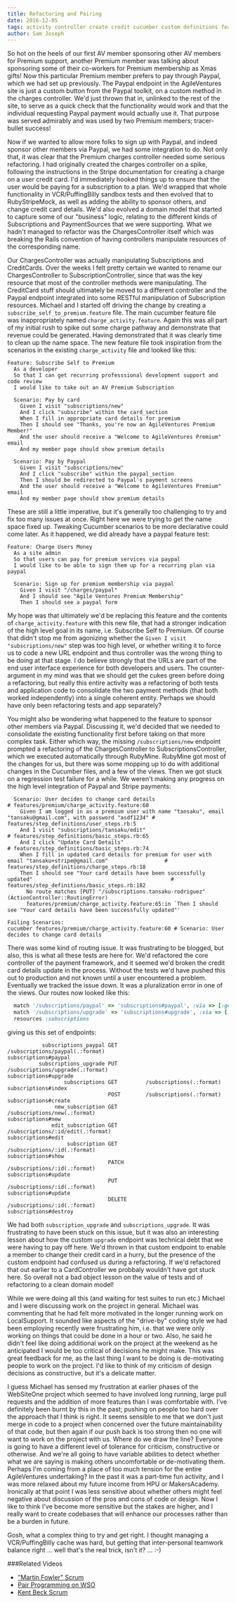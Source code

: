 ```yaml
---
title: Refactoring and Pairing
date: 2016-12-05
tags: activity controller create credit cucumber custom definitions feature paypal premium refactoring sponsor step subscriptions upgrade communication
author: Sam Joseph
---
```


So hot on the heels of our first AV member sponsoring other AV members for Premium support, another Premium member was talking about sponsoring some of their co-workers for Premium membership as Xmas gifts!  Now this particular Premium member prefers to pay through Paypal, which we had set up previously.  The Paypal endpoint in the AgileVentures site is just a custom button from the Paypal toolkit, on a custom method in the charges controller.  We'd just thrown that in, unlinked to the rest of the site, to serve as a quick check that the functionality would work and that the individual requesting Paypal payment would actually use it.  That purpose was served admirably and was used by two Premium members; tracer-bullet success!

Now if we wanted to allow more folks to sign up with Paypal, and indeed sponsor other members via Paypal, we had some integration to do.  Not only that, it was clear that the Premium charges controller needed some serious refactoring.  I had originally created the charges controller on a spike, following the instructions in the Stripe documentation for creating a charge on a user credit card.  I'd immediately hooked things up to ensure that the user would be paying for a subscription to a plan.  We'd wrapped that whole functionality in VCR/PuffingBilly sandbox tests and then evolved that to RubyStripeMock, as well as adding the ability to sponsor others, and change credit card details.  We'd also evolved a domain model that started to capture some of our "business" logic, relating to the different kinds of Subscriptions and PaymentSources that we were supporting.  What we hadn't managed to refactor was the ChargesController itself which was breaking the Rails convention of having controllers manipulate resources of the corresponding name.

Our ChargesController was actually manipulating Subscriptions and CreditCards.  Over the weeks I felt pretty certain we wanted to rename our ChargesController to SubscriptionController, since that was the key resource that most of the controller methods were manipulating.  The CreditCard stuff should ultimately be moved to a different controller and the Paypal endpoint integrated into some RESTful manipulation of Subscription resources.  Michael and I started off driving the change by creating a `subscribe_self_to_premium.feature` file.  The main cucumber feature file was inappropriately named `charge_activity.feature`.  Again this was all part of my initial rush to spike out some charge pathway and demonstrate that revenue could be generated.  Having demonstrated that it was clearly time to clean up the name space.  The new feature file took inspiration from the scenarios in the existing `charge_activity` file and looked like this:

```gherkin
Feature: Subscribe Self to Premium
  As a developer
  So that I can get recurring professsional development support and code review
  I would like to take out an AV Premium Subscription

  Scenario: Pay by card
    Given I visit "subscriptions/new"
    And I click "subscribe" within the card_section
    When I fill in appropriate card details for premium
    Then I should see "Thanks, you're now an AgileVentures Premium Member!"
    And the user should receive a "Welcome to AgileVentures Premium" email
    And my member page should show premium details

  Scenario: Pay by Paypal
    Given I visit "subscriptions/new"
    And I click "subscribe" within the paypal_section
    Then I should be redirected to Paypal's payment screens
    And the user should receive a "Welcome to AgileVentures Premium" email
    And my member page should show premium details
```

These are still a little imperative, but it's generally too challenging to try and fix too many issues at once.  Right here we were trying to get the name space fixed up.  Tweaking Cucumber scenarios to be more declarative could come later.  As it happened, we did already have a paypal feature test:

```gherkin
Feature: Charge Users Money
  As a site admin
  So that users can pay for premium services via paypal
  I would like to be able to sign them up for a recurring plan via paypal

  Scenario: Sign up for premium membership via paypal
    Given I visit "/charges/paypal"
    And I should see "Agile Ventures Premium Membership"
    Then I should see a paypal form
```

My hope was that ultimately we'd be replacing this feature and the contents of `charge_activity.feature` with this new file, that had a stronger indication of the high level goal in its name, i.e. Subscribe Self to Premium.  Of course that didn't stop me from agonizing whether the `Given I visit "subscriptions/new"` step was too high level, or whether writing it to force us to code a new URL endpoint and thus controller was the wrong thing to be doing at that stage.  I do believe strongly that the URLs are part of the end user interface experience for both developers and users.  The counter-argument in my mind was that we should get the cukes green before doing a refactoring, but really this entire activity was a refactoring of both tests and application code to consolidate the two payment methods (that both worked independently) into a single coherent entity.  Perhaps we should have only been refactoring tests and app separately?  

You might also be wondering what happened to the feature to sponsor other members via Paypal.  Discussing it, we'd decided that we needed to consolidate the existing functionality first before taking on that more complex task.  Either which way, the missing `/subscriptions/new` endpoint prompted a refactoring of the ChargesController to SubscriptionsController, which we executed automatically through RubyMine. RubyMine got most of the changes for us, but there was some mopping up to do with additional changes in the Cucumber files, and a few of the views.  Then we got stuck on a regression test failure for a while.  We weren't making any progress on the high level integration of Paypal and Stripe payments:

```
  Scenario: User decides to change card details                                                                     # features/premium/charge_activity.feature:60
    Given I am logged in as a premium user with name "tansaku", email "tansaku@gmail.com", with password "asdf1234" # features/step_definitions/user_steps.rb:5
    And I visit "subscriptions/tansaku/edit"                                                                        # features/step_definitions/basic_steps.rb:65
    And I click "Update Card Details"                                                                               # features/step_definitions/basic_steps.rb:74
    When I fill in updated card details for premium for user with email "tansaku+stripe@gmail.com"                  # features/step_definitions/charge_steps.rb:18
    Then I should see "Your card details have been successfully updated"                                            # features/step_definitions/basic_steps.rb:182
      No route matches [PUT] "/subscriptions.tansaku-rodriguez" (ActionController::RoutingError)
      features/premium/charge_activity.feature:65:in `Then I should see "Your card details have been successfully updated"'

Failing Scenarios:
cucumber features/premium/charge_activity.feature:60 # Scenario: User decides to change card details
```

There was some kind of routing issue.  It was frustrating to be blogged, but also, this is what all these tests are here for.  We'd refactored the core controller of the payment framework, and it seemed we'd broken the credit card details update in the process.  Without the tests we'd have pushed this out to production and not known until a user encountered a problem.  Eventually we tracked the issue down.  It was a pluralization error in one of the views.  Our routes now looked like this:

```rb
  match '/subscriptions/paypal' => 'subscriptions#paypal', :via => [:get]
  match '/subscriptions/upgrade' => 'subscriptions#upgrade', :via => [:put]
  resources :subscriptions
```

giving us this set of endpoints:

```
           subscriptions_paypal GET         /subscriptions/paypal(.:format)                             subscriptions#paypal
          subscriptions_upgrade PUT         /subscriptions/upgrade(.:format)                            subscriptions#upgrade
                  subscriptions GET         /subscriptions(.:format)                                    subscriptions#index
                                POST        /subscriptions(.:format)                                    subscriptions#create
               new_subscription GET         /subscriptions/new(.:format)                                subscriptions#new
              edit_subscription GET         /subscriptions/:id/edit(.:format)                           subscriptions#edit
                   subscription GET         /subscriptions/:id(.:format)                                subscriptions#show
                                PATCH       /subscriptions/:id(.:format)                                subscriptions#update
                                PUT         /subscriptions/:id(.:format)                                subscriptions#update
                                DELETE      /subscriptions/:id(.:format)                                subscriptions#destroy
```

We had both `subscription_upgrade` and `subscriptions_upgrade`.  It was frustrating to have been stuck on this issue, but it was also an interesting lesson about how the custom `upgrade` endpoint was technical debt that we were having to pay off here.  We'd thrown in that custom endpoint to enable a member to change their credit card in a hurry, but the presence of the custom endpoint had confused us during a refactoring.  If we'd refactored that out earlier to a CardController we probbaly wouldn't have got stuck here.  So overall not a bad object lesson on the value of tests and of refactoring to a clean domain model!

While we were doing all this (and waiting for test suites to run etc.) Michael and I were discussing work on the project in general.  Michael was commenting that he had felt more motivated in the longer running work on LocalSupport.  It sounded like aspects of the "drive-by" coding style we had been employing recently were frustrating him, i.e. that we were only working on things that could be done in a hour or two.  Also, he said he didn't feel like doing additional work on the project at the weekend as he anticipated I would be too critical of decisions he might make.  This was great feedback for me, as the last thing I want to be doing is de-motivating people to work on the project.  I'd like to think of my criticism of design decisions as constructive, but it's a delicate matter.

I guess Michael has sensed my frustration at earlier phases of the WebSiteOne project which seemed to have involved long running, large pull requests and the addition of more features than I was comfortable with.  I've definitely been burnt by this in the past; pushing on people too hard over the approach that I think is right.  It seems sensible to me that we don't just merge in code to a project when concerned over the future maintainability of that code, but then again if our push back is too strong then no one will want to work on the project with us.  Where do we draw the line?  Everyone is going to have a different level of tolerance for criticism, constructive or otherwise.   And we're all going to have variable abilities to detect whether what we are saying is making others uncomfortable or de-motivating them.  Perhaps I'm coming from a place of too much tension for the entire AgileVentures undertaking?  In the past it was a part-time fun activity, and I was more relaxed about my future income from HPU or MakersAcademy.  Ironically at that point I was less sensitive about whether others might feel negative about discussion of the pros and cons of code or design.  Now I like to think I've become more sensitive but the stakes are higher, and I really want to create codebases that will enhance our processes rather than be a burden in future.

Gosh, what a complex thing to try and get right.  I thought managing a VCR/PuffingBilly cache was hard, but getting that inter-personal teamwork balance right ... well that's the real trick, isn't it? ... :-)

###Related Videos

* ["Martin Fowler" Scrum](https://www.youtube.com/watch?v=OfvuX1rNtu0)
* [Pair Programming on WSO](https://www.youtube.com/watch?v=Q36xbc8pUZ4)
* [Kent Beck Scrum](https://www.youtube.com/watch?v=3BVth-ZXJk8)

